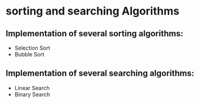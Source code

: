 # sorting and searching Algorithms

## Implementation of several sorting algorithms:
 - Selection Sort
 - Bubble Sort

## Implementation of several searching algorithms:
 - Linear Search
 - Binary Search
